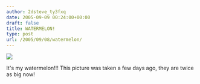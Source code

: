 ```yaml
---
author: 2dsteve_ty3fxq
date: 2005-09-09 00:24:00+00:00
draft: false
title: WATERMELON!
type: post
url: /2005/09/08/watermelon/
---
```


[![](http://photos1.blogger.com/blogger/7719/539/320/DSC008042.JPG)
](http://photos1.blogger.com/blogger/7719/539/1600/DSC008042.JPG)

It's my watermelon!!! This picture was taken a few days ago, they are twice as big now!
